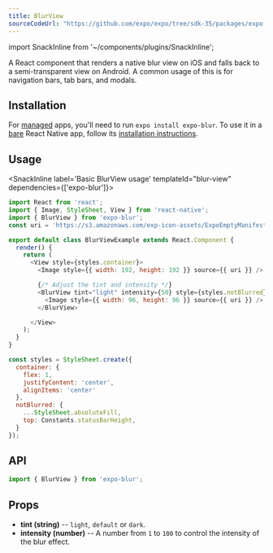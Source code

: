 ```yaml
---
title: BlurView
sourceCodeUrl: "https://github.com/expo/expo/tree/sdk-35/packages/expo-blur"
---
```


import SnackInline from '~/components/plugins/SnackInline';

A React component that renders a native blur view on iOS and falls back to a semi-transparent view on Android. A common usage of this is for navigation bars, tab bars, and modals.

## Installation

For [managed](../../introduction/managed-vs-bare/#managed-workflow) apps, you'll need to run `expo install expo-blur`. To use it in a [bare](../../introduction/managed-vs-bare/#bare-workflow) React Native app, follow its [installation instructions](https://github.com/expo/expo/tree/master/packages/expo-blur).

## Usage

<SnackInline label='Basic BlurView usage' templateId="blur-view" dependencies={['expo-blur']}>

```javascript
import React from 'react';
import { Image, StyleSheet, View } from 'react-native';
import { BlurView } from 'expo-blur';
const uri = 'https://s3.amazonaws.com/exp-icon-assets/ExpoEmptyManifest_192.png';

export default class BlurViewExample extends React.Component {
  render() {
    return (
      <View style={styles.container}>
        <Image style={{ width: 192, height: 192 }} source={{ uri }} />

        {/* Adjust the tint and intensity */}
        <BlurView tint="light" intensity={50} style={styles.notBlurred}>
          <Image style={{ width: 96, height: 96 }} source={{ uri }} />
        </BlurView>

      </View>
    );
  }
}

const styles = StyleSheet.create({
  container: {
    flex: 1,
    justifyContent: 'center',
    alignItems: 'center'
  },
  notBlurred: {
    ...StyleSheet.absoluteFill,
    top: Constants.statusBarHeight,
  }
});
```

</SnackInline>


## API

```js
import { BlurView } from 'expo-blur';
```

## Props

- **tint (string)** -- `light`, `default` or `dark`.
- **intensity (number)** -- A number from `1` to `100` to control the intensity of the blur effect.

#
